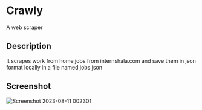# **Crawly**

A web scraper 

## Description

It scrapes work from home jobs from internshala.com and save them in json format locally in a file named jobs.json

## Screenshot


![Screenshot 2023-08-11 002301](https://github.com/yashmittal2/Crawly/assets/87798422/1b9ef484-9604-447c-a225-31b4c4cd9717)
